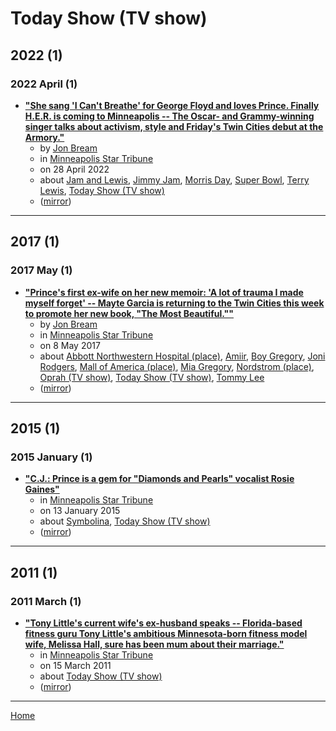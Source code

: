 # Today Show (TV show)

## 2022 (1)

### 2022 April (1)

 - [**"She sang &#039;I Can&#039;t Breathe&#039; for George Floyd and loves Prince. Finally H.E.R. is coming to Minneapolis -- The Oscar- and Grammy-winning singer talks about activism, style and Friday's Twin Cities debut at the Armory."**](https://www.startribune.com/her-minneapolis-prince-jimmy-jam-lenny-kravitz-paisley-park-george-floyd-oscars-grammys-super-bowl/600168665/)
    - by [Jon Bream](../../../authors/jon-bream/index.md)
    - in [Minneapolis Star Tribune](../../../publications/k-o/minneapolis-star-tribune/index.md)
    - on 28 April 2022
    - about [Jam and Lewis](../../../topics/jam-and-lewis/index.md), [Jimmy Jam](../../../topics/jimmy-jam/index.md), [Morris Day](../../../topics/morris-day/index.md), [Super Bowl](../../../topics/super-bowl/index.md), [Terry Lewis](../../../topics/terry-lewis/index.md), [Today Show (TV show)](../../../topics/tv-show/today-show/index.md)
    - ([mirror](https://web.archive.org/web/*/https://www.startribune.com/her-minneapolis-prince-jimmy-jam-lenny-kravitz-paisley-park-george-floyd-oscars-grammys-super-bowl/600168665/))

----

## 2017 (1)

### 2017 May (1)

 - [**"Prince&#039;s first ex-wife on her new memoir: &#039;A lot of trauma I made myself forget&#039; -- Mayte Garcia is returning to the Twin Cities this week to promote her new book, "The Most Beautiful.""**](https://www.startribune.com/prince-s-first-ex-wife-on-her-new-memoir-a-lot-of-trauma-i-made-myself-forget/421629693/)
    - by [Jon Bream](../../../authors/jon-bream/index.md)
    - in [Minneapolis Star Tribune](../../../publications/k-o/minneapolis-star-tribune/index.md)
    - on 8 May 2017
    - about [Abbott Northwestern Hospital (place)](../../../topics/place/abbott-northwestern-hospital/index.md), [Amiir](../../../topics/amiir/index.md), [Boy Gregory](../../../topics/boy-gregory/index.md), [Joni Rodgers](../../../topics/joni-rodgers/index.md), [Mall of America (place)](../../../topics/place/mall-of-america/index.md), [Mia Gregory](../../../topics/mia-gregory/index.md), [Nordstrom (place)](../../../topics/place/nordstrom/index.md), [Oprah (TV show)](../../../topics/tv-show/oprah/index.md), [Today Show (TV show)](../../../topics/tv-show/today-show/index.md), [Tommy Lee](../../../topics/tommy-lee/index.md)
    - ([mirror](https://web.archive.org/web/*/https://www.startribune.com/prince-s-first-ex-wife-on-her-new-memoir-a-lot-of-trauma-i-made-myself-forget/421629693/))

----

## 2015 (1)

### 2015 January (1)

 - [**"C.J.: Prince is a gem for &quot;Diamonds and Pearls&quot; vocalist Rosie Gaines"**](https://www.startribune.com/c-j-prince-is-a-gem-for-diamonds-and-pearls-vocalist-rosie-gaines/288340461/)
    - in [Minneapolis Star Tribune](../../../publications/k-o/minneapolis-star-tribune/index.md)
    - on 13 January 2015
    - about [Symbolina](../../../topics/symbolina/index.md), [Today Show (TV show)](../../../topics/tv-show/today-show/index.md)
    - ([mirror](https://web.archive.org/web/*/https://www.startribune.com/c-j-prince-is-a-gem-for-diamonds-and-pearls-vocalist-rosie-gaines/288340461/))

----

## 2011 (1)

### 2011 March (1)

 - [**"Tony Little&#039;s current wife&#039;s ex-husband speaks -- Florida-based fitness guru Tony Little's ambitious Minnesota-born fitness model wife, Melissa Hall, sure has been mum about their marriage."**](https://www.startribune.com/tony-little-s-current-wife-s-ex-husband-speaks/117979064/)
    - in [Minneapolis Star Tribune](../../../publications/k-o/minneapolis-star-tribune/index.md)
    - on 15 March 2011
    - about [Today Show (TV show)](../../../topics/tv-show/today-show/index.md)
    - ([mirror](https://web.archive.org/web/*/https://www.startribune.com/tony-little-s-current-wife-s-ex-husband-speaks/117979064/))

----

[Home](../index.md)
